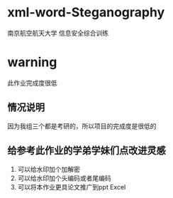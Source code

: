 # xml-word-Steganography
南京航空航天大学 信息安全综合训练

# warning
此作业完成度很低
## 情况说明
因为我组三个都是考研的，所以项目的完成度是很低的

## 给参考此作业的学弟学妹们点改进灵感
1. 可以给水印加个加解密
2. 可以给水印加个头编码或者尾编码
3. 可以将本作业更具论文推广到ppt Excel
